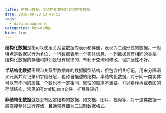 ```yaml
---
title: 结构化数据、半结构化数据和非结构化数据
date: 2018-09-28 13:49:52
tags:
  - data management
categories: knowledge
hide: true
---
```


**结构化数据**是指可以使用关系型数据库表示和存储，表现为二维形式的数据。一般特点是数据以行为单位，一行数据表示一个实体信息，一列数据具有相同的类型。结构化数据的存储和排列是很有规律的，有利于查询和修改，但扩展性不好。

**半结构化数据**不顾和关系型数据库的数据模型结构，但包含相关标记，用来分隔语义元素并对记录和字段分层，也称自描述的结构。半结构化数据，对于同一类实体可以有不同的属性，个数也不一定相同，属性的顺序不重要，可以看作树或者图的存储结构，常见的有xml和json文件，扩展性较好。

**非结构化数据**就是没有固定结构的数据，如文档、图片、视频等，对于这类数据一般直接整体进行存储，且通常存储为二进制数据格式。